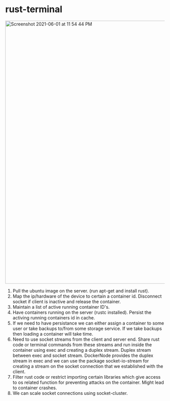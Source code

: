 # rust-terminal

<img width="830" alt="Screenshot 2021-06-01 at 11 54 44 PM" src="https://user-images.githubusercontent.com/40539705/120372393-c671e200-c334-11eb-85e8-9bafb1f04bdb.png">

1. Pull the ubuntu image on the server. (run apt-get and install rust). 
2. Map the ip/hardware of the device to certain a container id. Disconnect socket if client is inactive and release the container. 
3. Maintain a list of active running container ID's.
4. Have containers running on the server (rustc installed). Persist the activing running containers id in cache. 
5. If we need to have persistance we can either assign a container to some user or take backups to/from some storage service. If we take backups then loading a container will take time. 
6. Need to use socket streams from the client and server end. Share rust code or terminal commands from these streams and run inside the container using exec and creating a duplex stream. Duplex stream between exec and socket stream. DockerNode provides the duplex stream in exec and we can use the package socket-io-stream for creating a stream on the socket connection that we established with the client.
7. Filter rust code or restrict importing certain libraries which give access to os related function for preventing attacks on the container. Might lead to container crashes.
8. We can scale socket connections using socket-cluster. 
